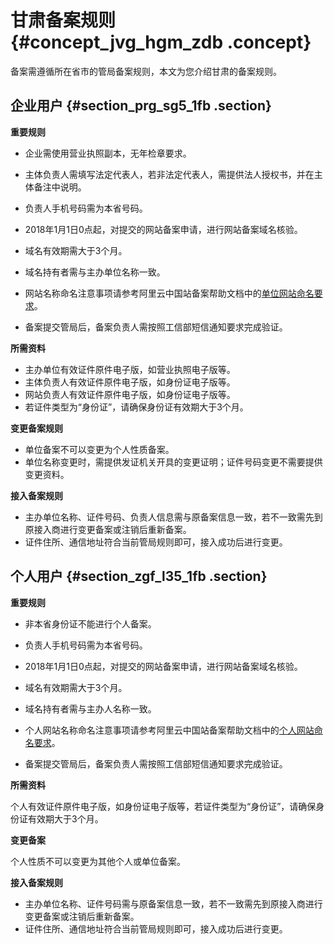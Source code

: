 # 甘肃备案规则 {#concept_jvg_hgm_zdb .concept}

备案需遵循所在省市的管局备案规则，本文为您介绍甘肃的备案规则。

## 企业用户 {#section_prg_sg5_1fb .section}

 **重要规则** 

-   企业需使用营业执照副本，无年检章要求。
-   主体负责人需填写法定代表人，若非法定代表人，需提供法人授权书，并在主体备注中说明。
-   负责人手机号码需为本省号码。
-   2018年1月1日0点起，对提交的网站备案申请，进行网站备案域名核验。

-   域名有效期需大于3个月。
-   域名持有者需与主办单位名称一致。
-   网站名称命名注意事项请参考阿里云中国站备案帮助文档中的[单位网站命名要求](https://help.aliyun.com/knowledge_detail/36948.html#title-yw5-zl7-utv)。

-   备案提交管局后，备案负责人需按照工信部短信通知要求完成验证。

 **所需资料** 

-   主办单位有效证件原件电子版，如营业执照电子版等。
-   主体负责人有效证件原件电子版，如身份证电子版等。
-   网站负责人有效证件原件电子版，如身份证电子版等。
-   若证件类型为“身份证”，请确保身份证有效期大于3个月。

 **变更备案规则** 

-   单位备案不可以变更为个人性质备案。
-   单位名称变更时，需提供发证机关开具的变更证明；证件号码变更不需要提供变更资料。

 **接入备案规则** 

-   主办单位名称、证件号码、负责人信息需与原备案信息一致，若不一致需先到原接入商进行变更备案或注销后重新备案。
-   证件住所、通信地址符合当前管局规则即可，接入成功后进行变更。

## 个人用户 {#section_zgf_l35_1fb .section}

 **重要规则** 

-   非本省身份证不能进行个人备案。
-   负责人手机号码需为本省号码。
-   2018年1月1日0点起，对提交的网站备案申请，进行网站备案域名核验。

-   域名有效期需大于3个月。
-   域名持有者需与主办人名称一致。
-   个人网站名称命名注意事项请参考阿里云中国站备案帮助文档中的[个人网站命名要求](https://help.aliyun.com/knowledge_detail/36948.html#title-lhm-b1g-ehx)。

-   备案提交管局后，备案负责人需按照工信部短信通知要求完成验证。

 **所需资料** 

个人有效证件原件电子版，如身份证电子版等，若证件类型为“身份证”，请确保身份证有效期大于3个月。

 **变更备案** 

个人性质不可以变更为其他个人或单位备案。

 **接入备案规则** 

-   主办单位名称、证件号码需与原备案信息一致，若不一致需先到原接入商进行变更备案或注销后重新备案。
-   证件住所、通信地址符合当前管局规则即可，接入成功后进行变更。

